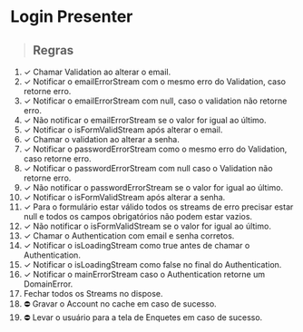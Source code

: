 # Login Presenter

>## Regras

1. ✓ Chamar Validation ao alterar o email.
2. ✓ Notificar o emailErrorStream com o mesmo erro do Validation, caso retorne erro.
3. ✓ Notificar o emailErrorStream com null, caso o validation não retorne erro.
4. ✓ Não notificar o emailErrorStream se o valor for igual ao último.
5. ✓ Notificar o isFormValidStream após alterar o email.
6. ✓ Chamar o validation ao alterar a senha.
7. ✓ Notificar o passwordErrorStream como o mesmo erro do Validation, caso retorne erro.
8. ✓ Notificar o passwordErrorStream com null caso o Validation não retorne erro.
9. ✓ Não notificar o passwordErrorStream se o valor for igual ao último.
10. ✓ Notificar o isFormValidStream após alterar a senha.
11. ✓ Para o formulário estar válido todos os streams de erro precisar estar null e 
todos os campos obrigatórios não podem estar vazios.
12. ✓ Não notificar o isFormValidStream se o valor for igual ao último.
13. ✓ Chamar o Authentication com email e senha corretos.
14. ✓ Notificar o isLoadingStream como true antes de chamar o Authentication.
15. ✓ Notificar o isLoadingStream como false no final do Authentication.
16. ✓ Notificar o mainErrorStream caso o Authentication retorne um DomainError.
17. Fechar todos os Streams no dispose.
18. ⛔️ Gravar o Account no cache em caso de sucesso.
19. ⛔️ Levar o usuário para a tela de Enquetes em caso de sucesso.
